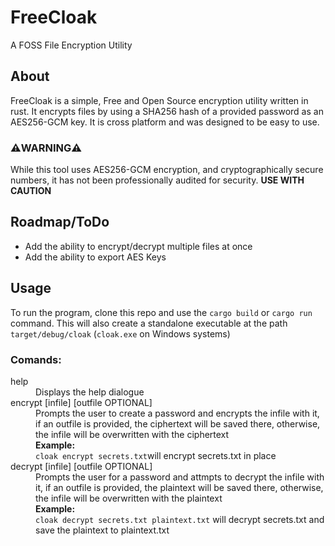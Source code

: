 # FreeCloak
A FOSS File Encryption Utility

## About
FreeCloak is a simple, Free and Open Source encryption utility written in rust. It encrypts files by using a SHA256 hash of a provided password as an AES256-GCM key. It is cross platform and was designed to be easy to use.
### ⚠️WARNING⚠️
While this tool uses AES256-GCM encryption, and cryptographically secure numbers, it has not been professionally audited for security. **USE WITH CAUTION**

## Roadmap/ToDo
<ul>
  <li>Add the ability to encrypt/decrypt multiple files at once</li>
  <li>Add the ability to export AES Keys</li>
</ul>

## Usage
To run the program, clone this repo and use the `cargo build` or `cargo run` command. This will also create a standalone executable at the path `target/debug/cloak` (`cloak.exe` on Windows systems)
### Comands:
<dl>
  <dt>help</dt>
  <dd>Displays the help dialogue</dd>
  <dt>encrypt [infile] [outfile OPTIONAL]</dt>
  <dd>Prompts the user to create a password and encrypts the infile with it, if an outfile is provided, the ciphertext will be saved there, otherwise, the infile will be overwritten with the ciphertext<br><b>Example:</b><br><code>cloak encrypt secrets.txt</code>will encrypt secrets.txt in place</dd>
  
  <dt>decrypt [infile] [outfile OPTIONAL]</dt>
  <dd>Prompts the user for a password and attmpts to decrypt the infile with it, if an outfile is provided, the plaintext will be saved there, otherwise, the infile will be overwritten with the plaintext<br><b>Example:</b><br><code>cloak decrypt secrets.txt plaintext.txt</code> will decrypt secrets.txt and save the plaintext to plaintext.txt</dd>
</dl>
